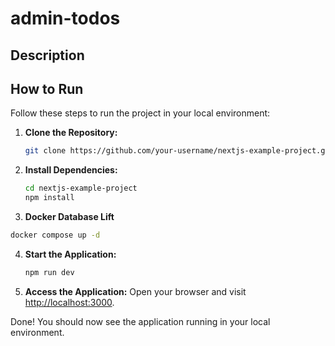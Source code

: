 # admin-todos

## Description

## How to Run

Follow these steps to run the project in your local environment:

1. **Clone the Repository:**

   ```bash
   git clone https://github.com/your-username/nextjs-example-project.git
   ```

2. **Install Dependencies:**

   ```bash
   cd nextjs-example-project
   npm install
   ```

3. **Docker Database Lift**

```bash
docker compose up -d
```

4. **Start the Application:**

   ```bash
   npm run dev
   ```

5. **Access the Application:**
   Open your browser and visit [http://localhost:3000](http://localhost:3000).

Done! You should now see the application running in your local environment.
